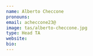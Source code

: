 ```yaml
---
name: Alberto Checcone
pronouns: 
email: acheccone23@
image: tas/alberto-checcone.jpg
type: Head TA
website: 
bio: 
---
```

